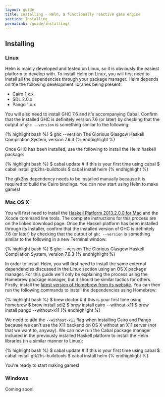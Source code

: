 ```yaml
---
layout: guide
title: Installing - Helm, a functionally reactive game engine
section: Installing
permalink: /guide/installing/
---
```


## Installing

### Linux

Helm is mainly developed and tested on Linux, so it is obviously the easiest
platform to develop with. To install Helm on Linux, you will first need to
install all the dependencies through your package manager. Helm depends
on the the following development libraries being present:

* Cairo 1.x.x
* SDL 2.0.x
* Pango 1.x.x

You will also need to install GHC 7.6 and it's accompanying Cabal. Confirm that
the installed GHC is definitely version 7.6 (or later) by checking that the output of
`ghc --version` is something similar to the following:

{% highlight bash %}
$ ghc --version
The Glorious Glasgow Haskell Compilation System, version 7.6.3
{% endhighlight %}

Once GHC has been installed, use the following to install the Helm haskell package:

{% highlight bash %}
$ cabal update # if this is your first time using cabal
$ cabal install gtk2hs-buildtools
$ cabal install helm
{% endhighlight %}

The gtk2hs dependency needs to be installed manually because it is required to build
the Cairo bindings. You can now start using Helm to make games!

### Mac OS X

You will first need to install the [Haskell Platform 2013.2.0.0 for Mac](http://www.haskell.org/platform/mac.html)
and the Xcode command line tools. The complete instructions for this process are on the linked download page. Once
the Haskell platform has been installed through its installer, confirm that the installed version of GHC
is definitely 7.6 (or later) by checking that the output of `ghc --version` is something similar to the following
in a new Terminal window:

{% highlight bash %}
$ ghc --version
The Glorious Glasgow Haskell Compilation System, version 7.6.3
{% endhighlight %}

In order to install Helm, you will first need to install the same external dependencies discussed
in the Linux section using an OS X package manager. For this guide we'll only be explaining the process
using the Homebrew package manager, but it should be similar tactics for others. Firstly, install
the [latest version of Homebrew from its website](http://brew.sh). You can then run the following
commands to install the dependencies using Homebrew:

{% highlight bash %}
$ brew doctor # if this is your first time using homebrew
$ brew install sdl2
$ brew install cairo --without-x11
$ brew install pango --without-x11
{% endhighlight %}

We need to add the `--without-x11` flag when installing Cairo and Pango because we can't use the X11 backend
on OS X without an X11 server (not that we want to, anyway). We can now run the Cabal package manager
included in the previously installed Haskell platform to install the Helm libraries (in a similar
manner to Linux):

{% highlight bash %}
$ cabal update # if this is your first time using cabal
$ cabal install gtk2hs-buildtools
$ cabal install helm
{% endhighlight %}

You're ready to start making games!

### Windows

Coming soon!
